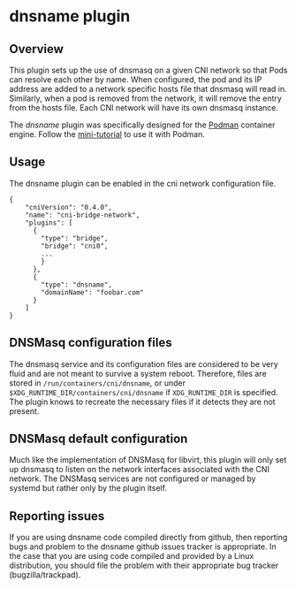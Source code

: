 # dnsname plugin

## Overview

This plugin sets up the use of dnsmasq on a given CNI network so that Pods can resolve each other by name.  When configured,
the pod and its IP address are added to a network specific hosts file that dnsmasq will read in.  Similarly, when a pod
is removed from the network, it will remove the entry from the hosts file.  Each CNI network will have its own dnsmasq
instance.

The *dnsname* plugin was specifically designed for the [Podman](https://github.com/containers/libpod) container engine.
Follow the [mini-tutorial](README_PODMAN.md) to use it with Podman.


## Usage
The dnsname plugin can be enabled in the cni network configuration file.

```
{
    "cniVersion": "0.4.0",
    "name": "cni-bridge-network",
    "plugins": [
      {
        "type": "bridge",
        "bridge": "cni0",
        ...
        }
      },
      {
        "type": "dnsname",
        "domainName": "foobar.com"
      }
    ]
}
```

## DNSMasq configuration files
The dnsmasq service and its configuration files are considered to be very fluid and are not meant to survive a system
reboot.  Therefore, files are stored in `/run/containers/cni/dnsname`, or under `$XDG_RUNTIME_DIR/containers/cni/dnsname` if
`XDG_RUNTIME_DIR` is specified.  The plugin knows to recreate the necessary files if it detects they are not present.

##  DNSMasq default configuration
Much like the implementation of DNSMasq for libvirt, this plugin will only set up dnsmasq to listen on the network
interfaces associated with the CNI network.  The DNSMasq services are not configured or managed by systemd but rather
only by the plugin itself.

## Reporting issues
If you are using dnsname code compiled directly from github, then reporting bugs and problem to the dnsname github issues tracker
is appropriate.  In the case that you are using code compiled and provided by a Linux distribution, you should file the problem
with their appropriate bug tracker (bugzilla/trackpad).
